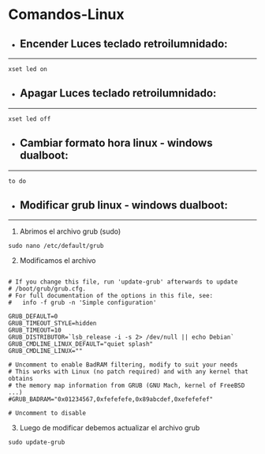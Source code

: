 
**Comandos-Linux**
===
+ ## Encender Luces teclado retroilumnidado:
---
~~~
xset led on
~~~
- ## Apagar Luces teclado retroilumnidado:
---
~~~
xset led off
~~~

- ## Cambiar formato hora linux - windows dualboot:
---
~~~
to do
~~~

- ## Modificar grub linux - windows dualboot:
---
1. Abrimos el archivo grub (sudo)
~~~
sudo nano /etc/default/grub
~~~
2. Modificamos el archivo
~~~
                     
# If you change this file, run 'update-grub' afterwards to update
# /boot/grub/grub.cfg.
# For full documentation of the options in this file, see:
#   info -f grub -n 'Simple configuration'

GRUB_DEFAULT=0
GRUB_TIMEOUT_STYLE=hidden
GRUB_TIMEOUT=10
GRUB_DISTRIBUTOR=`lsb_release -i -s 2> /dev/null || echo Debian`
GRUB_CMDLINE_LINUX_DEFAULT="quiet splash"
GRUB_CMDLINE_LINUX=""

# Uncomment to enable BadRAM filtering, modify to suit your needs
# This works with Linux (no patch required) and with any kernel that obtains
# the memory map information from GRUB (GNU Mach, kernel of FreeBSD ...)
#GRUB_BADRAM="0x01234567,0xfefefefe,0x89abcdef,0xefefefef"

# Uncomment to disable 

~~~

3. Luego de modificar debemos actualizar el archivo grub
~~~
sudo update-grub
~~~
